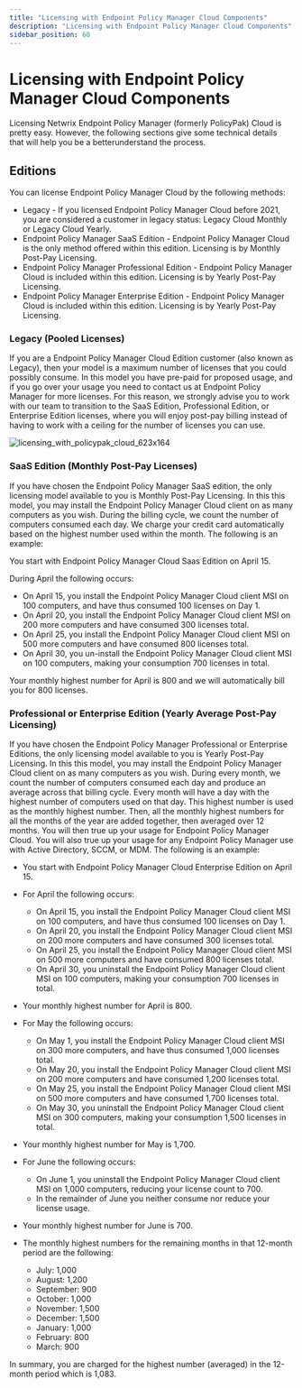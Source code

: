 ```yaml
---
title: "Licensing with Endpoint Policy Manager Cloud Components"
description: "Licensing with Endpoint Policy Manager Cloud Components"
sidebar_position: 60
---
```


# Licensing with Endpoint Policy Manager Cloud Components

Licensing Netwrix Endpoint Policy Manager (formerly PolicyPak) Cloud is pretty easy. However, the
following sections give some technical details that will help you be a betterunderstand the process.

## Editions

You can license Endpoint Policy Manager Cloud by the following methods:

- Legacy - If you licensed Endpoint Policy Manager Cloud before 2021, you are considered a customer
  in legacy status: Legacy Cloud Monthly or Legacy Cloud Yearly.
- Endpoint Policy Manager SaaS Edition - Endpoint Policy Manager Cloud is the only method offered
  within this edition. Licensing is by Monthly Post-Pay Licensing.
- Endpoint Policy Manager Professional Edition - Endpoint Policy Manager Cloud is included within
  this edition. Licensing is by Yearly Post-Pay Licensing.
- Endpoint Policy Manager Enterprise Edition - Endpoint Policy Manager Cloud is included within this
  edition. Licensing is by Yearly Post-Pay Licensing.

### Legacy (Pooled Licenses)

If you are a Endpoint Policy Manager Cloud Edition customer (also known as Legacy), then your model
is a maximum number of licenses that you could possibly consume. In this model you have pre-paid for
proposed usage, and if you go over your usage you need to contact us at Endpoint Policy Manager for
more licenses. For this reason, we strongly advise you to work with our team to transition to the
SaaS Edition, Professional Edition, or Enterprise Edition licenses, where you will enjoy post-pay
billing instead of having to work with a ceiling for the number of licenses you can use.

![licensing_with_policypak_cloud_623x164](/images/endpointpolicymanager/cloud/licensing/licensing_with_endpointpolicymanager_cloud_623x164.webp)

### SaaS Edition (Monthly Post-Pay Licenses)

If you have chosen the Endpoint Policy Manager SaaS edition, the only licensing model available to
you is Monthly Post-Pay Licensing. In this this model, you may install the Endpoint Policy Manager
Cloud client on as many computers as you wish. During the billing cycle, we count the number of
computers consumed each day. We charge your credit card automatically based on the highest number
used within the month. The following is an example:

You start with Endpoint Policy Manager Cloud Saas Edition on April 15.

During April the following occurs:

- On April 15, you install the Endpoint Policy Manager Cloud client MSI on 100 computers, and have
  thus consumed 100 licenses on Day 1.
- On April 20, you install the Endpoint Policy Manager Cloud client MSI on 200 more computers and
  have consumed 300 licenses total.
- On April 25, you install the Endpoint Policy Manager Cloud client MSI on 500 more computers and
  have consumed 800 licenses total.
- On April 30, you un-install the Endpoint Policy Manager Cloud client MSI on 100 computers, making
  your consumption 700 licenses in total.

Your monthly highest number for April is 800 and we will automatically bill you for 800 licenses.

### Professional or Enterprise Edition (Yearly Average Post-Pay Licensing)

If you have chosen the Endpoint Policy Manager Professional or Enterprise Editions, the only
licensing model available to you is Yearly Post-Pay Licensing. In this this model, you may install
the Endpoint Policy Manager Cloud client on as many computers as you wish. During every month, we
count the number of computers consumed each day and produce an average across that billing cycle.
Every month will have a day with the highest number of computers used on that day. This highest
number is used as the monthly highest number. Then, all the monthly highest numbers for all the
months of the year are added together, then averaged over 12 months. You will then true up your
usage for Endpoint Policy Manager Cloud. You will also true up your usage for any Endpoint Policy
Manager use with Active Directory, SCCM, or MDM. The following is an example:

- You start with Endpoint Policy Manager Cloud Enterprise Edition on April 15.
- For April the following occurs:

  - On April 15, you install the Endpoint Policy Manager Cloud client MSI on 100 computers, and
    have thus consumed 100 licenses on Day 1.
  - On April 20, you install the Endpoint Policy Manager Cloud client MSI on 200 more computers
    and have consumed 300 licenses total.
  - On April 25, you install the Endpoint Policy Manager Cloud client MSI on 500 more computers
    and have consumed 800 licenses total.
  - On April 30, you uninstall the Endpoint Policy Manager Cloud client MSI on 100 computers,
    making your consumption 700 licenses in total.

- Your monthly highest number for April is 800.
- For May the following occurs:

  - On May 1, you install the Endpoint Policy Manager Cloud client MSI on 300 more computers, and
    have thus consumed 1,000 licenses total.
  - On May 20, you install the Endpoint Policy Manager Cloud client MSI on 200 more computers and
    have consumed 1,200 licenses total.
  - On May 25, you install the Endpoint Policy Manager Cloud client MSI on 500 more computers and
    have consumed 1,700 licenses total.
  - On May 30, you uninstall the Endpoint Policy Manager Cloud client MSI on 300 computers, making
    your consumption 1,500 licenses in total.

- Your monthly highest number for May is 1,700.
- For June the following occurs:

  - On June 1, you uninstall the Endpoint Policy Manager Cloud client MSI on 1,000 computers,
    reducing your license count to 700.
  - In the remainder of June you neither consume nor reduce your license usage.

- Your monthly highest number for June is 700.

- The monthly highest numbers for the remaining months in that 12-month period are the following:

  - July: 1,000
  - August: 1,200
  - September: 900
  - October: 1,000
  - November: 1,500
  - December: 1,500
  - January: 1,000
  - February: 800
  - March: 900

In summary, you are charged for the highest number (averaged) in the 12-month period which is 1,083.

